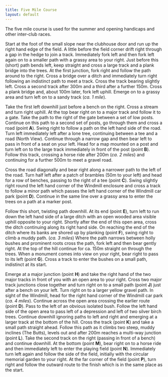 ```yaml
---
title: Five Mile Course
layout: default
---
```


The five mile course is used for the summer and opening handicaps and other inter-club races.

Start at the foot of the small slope near the clubhouse door and run up the
right hand edge of the field. A little before the field corner drift right through a
gap in the hedge to join a track. Immediately fork left and then fork left again
on to a smaller path with a grassy area to your right. Just before this (short)
path bends left, keep straight and cross a large track and a plank bridge into
the trees. At the first junction, fork right and follow the path around to the
right. Cross a bridge over a ditch and immediately turn right following an
indistinct path to meet a track. Cross the track bearing slightly left.
Cross a second track after 300m and a third after a further 150m. Cross a
plank bridge and, about 100m later, fork left uphill. Emerge on to a grassy
area and turn left on to a sandy track (*ca. 1 mile*).

Take the first left downhill just before a bench on the right. Cross a stream
and turn right uphill. At the top bear right on to a major track and follow it to a
gate. Take the path to the right of the gate between a set of low posts.
Continue on this path to a second set of posts, go through them and cross a
road (point **A**). Swing right to follow a path on the left hand side of the road.
Turn left immediately left after a lone tree, continuing between a tee and a
road (North View). Continue through a narrow gap and then bear left to pass
in front of a seat on your left. Head for a map mounted on a post and turn left
on to the large track immediately in front of the post (point **B**). Follow this
track, crossing a horse ride after 200m (*ca. 2 miles*) and continuing for a
further 500m to meet a gravel road.

Cross the road diagonally and bear right along a narrower path to the left of
the road. Turn half left after a patch of brambles (50m to your left) and head
for a row of benches, passing to the right of a tee (point **C**). Swing slightly
right round the left hand corner of the Windmill enclosure and cross a track to
follow a minor path which passes the left hand corner of the Windmill car park
(point **D**). Continue in the same line over a grassy area to enter the trees on a
path at a marker post.

Follow this short, twisting path downhill. At its end (point **E**), turn left to run
down the left hand side of a large ditch with an open wooded area visible
uphill opposite to your right. Shortly after the end of this open area, cross the
ditch continuing along its right hand side. On reaching the end of the ditch
where its banks are shored up by planking (point **F**), swing right to climb a
muddy path. (*ca. 3 miles*) Where the path narrows between holly bushes and
prominent roots cross the path, fork left and then bear gently right. At the top
of the hill continue for ca. 150m straight on through the trees.
When a monument comes into view on your right, bear right to pass to its left
(point **G**). Cross a track to enter the bushes on a small path, indistinct at its
start. 

Emerge at a major junction (point **H**) and take the right hand of the two major
tracks in front of you with an open area to your right. Cross two major track
junctions close together and turn right on to a small path (point **J**) just after a
bench on your left. Turn right on to a larger yellow gravel path. In sight of the
Windmill, head for the right hand corner of the Windmill car park (*ca. 4 miles*).
Continue across the open area crossing the earlier route (point **D**). Pass to
the left of an obvious isolated bush. Follow the left hand side of the open area
to pass left of a depression and left of two silver birch trees. Continue downhill
ignoring paths to left and right and emerging at a larger track at the bottom of
the hill. Cross the track (point **K**) and take a small path straight ahead.
Follow this path as it climbs two steep, muddy inclines (The Butts), levels out
and after 200m reaches a multi-way junction (point **L**). Take the second track
on the right (passing in front of a bench) and continue downhill. At the bottom
(point **M**), bear right on to a horse ride and then immediately left to enter the
playing field (point **N**). Immediately turn left again and follow the side of the
field, initially with the circular memorial garden to your right. At the far corner
of the field (point **P**), turn right and follow the outward route to the finish which
is in the same place as the start. 
